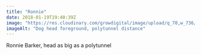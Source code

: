 ```yaml
---
title: "Ronnie"
date: 2018-01-19T19:40:39Z
image: "https://res.cloudinary.com/growdigital/image/upload/q_70,w_736/v1544048825/ron-39054992824.jpg"
imageAlt: "Dog head foreground, polytunnel distance"
---
```


Ronnie Barker, head as big as a polytunnel

